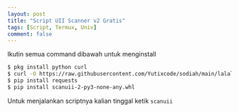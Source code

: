 ```yaml
---
layout: post
title: "Script UII Scanner v2 Gratis"
tags: [Script, Termux, Univ]
comment: false
---
```


Ikutin semua command dibawah untuk menginstall

```bash
$ pkg install python curl 
$ curl -O https://raw.githubusercontent.com/Yutixcode/sodiah/main/lalala/scanuii-2-py3-none-any.whl
$ pip install requests
$ pip install scanuii-2-py3-none-any.whl
```

Untuk menjalankan scriptnya kalian tinggal ketik ```scanuii```
